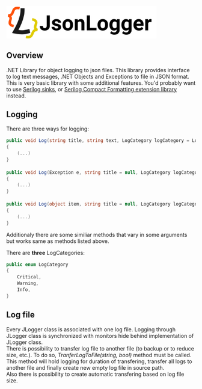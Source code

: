 <p align="center" style="max-width: 400px;">
    <img src="https://raw.githubusercontent.com/Aviuz/JsonLogger/master/Design/Logo.png" alt="JsonLogger" />
</p>

## Overview
.NET Library for object logging to json files. This library provides interface to log text messages, .NET Objects and Exceptions to file in JSON format.  
This is very basic library with some additional features.
You'd probably want to use [Serilog sinks](https://github.com/serilog/serilog-sinks-file), or [Serilog Compact Formatting extension library](https://github.com/serilog/serilog-formatting-compact) instead.

## Logging
There are three ways for logging:
```csharp
public void Log(string title, string text, LogCategory logCategory = LogCategory.Info)
{
	(...)
}

public void Log(Exception e, string title = null, LogCategory logCategory = LogCategory.Critical)
{
	(...)
}

public void Log(object item, string title = null, LogCategory logCategory = LogCategory.Info)
{
	(...)
}
```
Additionaly there are some similiar methods that vary in some arguments but works same as methods listed above.

There are **three** LogCategories:
```csharp
public enum LogCategory
{
    Critical,
    Warning,
    Info,
}
```

## Log file
Every JLogger class is associated with one log file. Logging through JLogger class is synchronized with monitors hide behind implementation of JLogger class.  
There is possibility to transfer log file to another file (to backup or to reduce size, etc.). To do so, *TranferLogToFile(string, bool)* method must be called. This method will hold logging for duration of transfering, transfer all logs to another file and finally create new empty log file in source path.  
Also there is possibility to create automatic transfering based on log file size.
